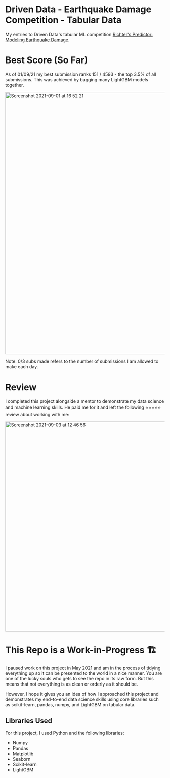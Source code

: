 # Driven Data - Earthquake Damage Competition - Tabular Data
My entries to Driven Data's tabular ML competition [Richter's Predictor: Modeling Earthquake Damage](https://www.drivendata.org/competitions/57/nepal-earthquake/).

# Best Score (So Far)

As of 01/09/21 my best submission ranks 151 / 4593 - the top 3.5% of all submissions. This was achieved by bagging many LightGBM models together.

<img width="825" alt="Screenshot 2021-09-01 at 16 52 21" src="https://user-images.githubusercontent.com/51246969/131694136-db008dd5-4999-45ef-ab8e-369995f73ab2.png">

Note: 0/3 subs made refers to the number of submissions I am allowed to make each day.

# Review

I completed this project alongside a mentor to demonstrate my data science and machine learning skills. He paid me for it and left the following ⭐⭐⭐⭐⭐ review about working with me:

<img width="661" alt="Screenshot 2021-09-03 at 12 46 56" src="https://user-images.githubusercontent.com/51246969/131994048-813c1d39-5378-4085-8052-17a9703c7803.png">

# This Repo is a Work-in-Progress 🏗

I paused work on this project in May 2021 and am in the process of tidying everything up so it can be presented to the world in a nice manner. You are one of the lucky souls who gets to see the repo in its raw form. But this means that not everything is as clean or orderly as it should be.

However, I hope it gives you an idea of how I approached this project and demonstrates my end-to-end data science skills using core libraries such as scikit-learn, pandas, numpy, and LightGBM on tabular data. 

## Libraries Used

For this project, I used Python and the following libraries:
* Numpy
* Pandas
* Matplotlib
* Seaborn
* Scikit-learn
* LightGBM
